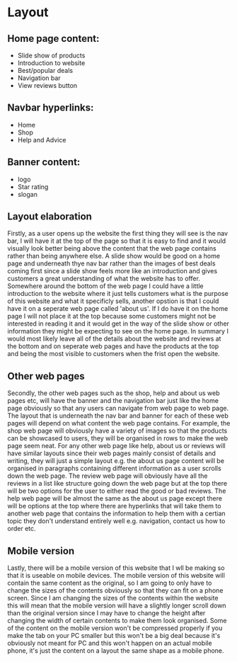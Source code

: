 # Layout

## Home page content:
- Slide show of products
- Introduction to website
- Best/popular deals
- Navigation bar
- View reviews button

## Navbar hyperlinks:
- Home 
- Shop
- Help and Advice

## Banner content:
- logo
- Star rating 
- slogan

## Layout elaboration 
Firstly, as a user opens up the website the first thing they will see is the nav bar, I will have it at the top of the page so that it is easy to find and it would visually look better being above the content that the web page contains rather than being anywhere else. A slide show would be good on a home page and underneath thye nav bar rather than the images of best deals coming first since a slide show feels more like an introduction and gives customers a great understanding of what the website has to offer. Somewhere around the bottom of the web page I could have a little introduction to the website where it just tells customers what is the purpose of this website and what it specificly sells, another opstion is that I could have it on a seperate web page called 'about us'. If I do have it on the home page I will not place it at the top because some customers might not be interested in reading it and it would get in the way of the slide show or other information they might be expecting to see on the home page. In summary I would most likely leave all of the details about the website and reviews at the bottom and on seperate web pages and have the products at the top and being the most visible to customers when the frist open the website.

## Other web pages
Secondly, the other web pages such as the shop, help and about us web pages etc, will have the banner and the navigation bar just like the home page obviously so that any users can navigate from web page to web page. The layout that is underneath the nav bar and banner for each of these web pages will depend on what content the web page contains. For example, the shop web page will obviously have a variety of images so that the products can be showcased to users, they will be organised in rows to make the web page seem neat. For any other web page like help, about us or reviews will have similar layouts since their web pages mainly consist of details and writing, they will just a simple layout e.g. the about us page content will be organised in paragraphs containing different information as a user scrolls down the web page. The review web page will obviously have all the reviews in a list like structure going down the web page but at the top there will be two options for the user to either read the good or bad reviews. The help web page will be almost the same as the about us page except there will be options at the top where there are hyperlinks that will take them to another web page that contains the information to help them with a certian topic they don't understand entirely well e.g. navigation, contact us how to order etc. 

## Mobile version
Lastly, there will be a mobile version of this website that I wll be making so that it is useable on mobile devices. The mobile version of this website will contain the same content as the original, so I am going to only have to change the sizes of the contents obviously so that they can fit on a phone screen. Since I am changing the sizes of the contents within the website this will mean that the mobile version will have a slightly longer scroll down than the original version since I may have to change the height after changing the width of certain contents to make them look organised. Some of the content on the mobile version won't be compressed properly if you make the tab on your PC smaller but this won't be a big deal because it's obviously not meant for PC and this won't happen on an actual mobile phone, it's just the content on a layout the same shape as a mobile phone.
